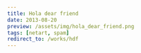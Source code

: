 ```yaml
---
title: Hola dear friend
date: 2013-08-20
preview: /assets/img/hola_dear_friend.png
tags: [netart, spam]
redirect_to: /works/hdf
---
```

